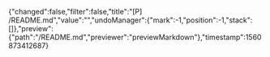 {"changed":false,"filter":false,"title":"[P] /README.md","value":"","undoManager":{"mark":-1,"position":-1,"stack":[]},"preview":{"path":"/README.md","previewer":"previewMarkdown"},"timestamp":1560873412687}